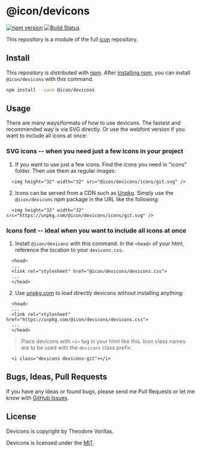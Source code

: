 # @icon/devicons

[![npm version](https://img.shields.io/npm/v/@icon/devicons.svg)](https://www.npmjs.org/package/@icon/devicons)
[![Build Status](https://travis-ci.org/icon/icon.svg?branch=master)](https://travis-ci.org/icon/icon)

This repository is a module of the full [icon][icon] repository.

## Install

This repository is distributed with [npm]. After [installing npm][install-npm], you can install `@icon/devicons` with this command.

```bash
npm install --save @icon/devicons
```

## Usage

There are many ways/formats of how to use devicons. The fastest and recommended way is via SVG directly. Or use the webfont version if you want to include all icons at once:

### SVG icons -- when you need just a few icons in your project

  1. If you want to use just a few icons. Find the icons you need in "icons" folder. Then use them as regular images:

```
  <img height="32" width="32" src="@icon/devicons/icons/git.svg" />
```

  2. Icons can be served from a CDN such as [Unpkg][Unpkg]. Simply use the `@icon/devicons` npm package in the URL like the following:

```
  <img height="32" width="32" src="https://unpkg.com/@icon/devicons/icons/git.svg" />
```

### Icons font -- ideal when you want to include all icons at once

  1. Install `@icon/devicons` with this command. In the `<head>` of your html, reference the location to your `devicons.css`.

```
  <head>
  ...
  <link rel="stylesheet" href="@icon/devicons/devicons.css">
  ...
  </head>
```

  2. Use [unpkg.com][Unpkg] to load directly devicons without installing anything:

```
  <head>
  ...
  <link rel="stylesheet" href="https://unpkg.com/@icon/devicons/devicons.css">
  ...
  </head>
```

> Place devicons with `<i>` tag in your html like this. Icon class names are to be used with the `devicons` class prefix.

```
  <i class="devicons devicons-git"></i>
```


## Bugs, Ideas, Pull Requests

If you have any ideas or found bugs, please send me Pull Requests or let me know with [GitHub Issues][github issues].

## License

Devicons is copyright by Theodore Vorillas.

Devicons is licensed under the [MIT][license].

[license]: https://opensource.org/licenses/MIT
[icon]: https://github.com/thecreation/icons
[npm]: https://www.npmjs.com/
[install-npm]: https://docs.npmjs.com/getting-started/installing-node
[sass]: http://sass-lang.com/
[github issues]: https://github.com/thecreation/icons/issues
[Unpkg]: https://unpkg.com